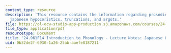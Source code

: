 ```yaml
---
content_type: resource
description: 'This resource contains the information regarding prosodic morphology-2c:
  japanese hypocoristics, truncations, and argots.'
file: https://ol-ocw-studio-app-production.s3.amazonaws.com/courses/24-961-introduction-to-phonology-fall-2014/0b32de2f69301a2625abaaefe8187211_MIT24_961F14_Lecture27c.pdf
file_type: application/pdf
resourcetype: Document
title: '24.961F14 Introduction to Phonology - Lecture Notes: Japanese Hypocoristics'
uid: 0b32de2f-6930-1a26-25ab-aaefe8187211
---
```

